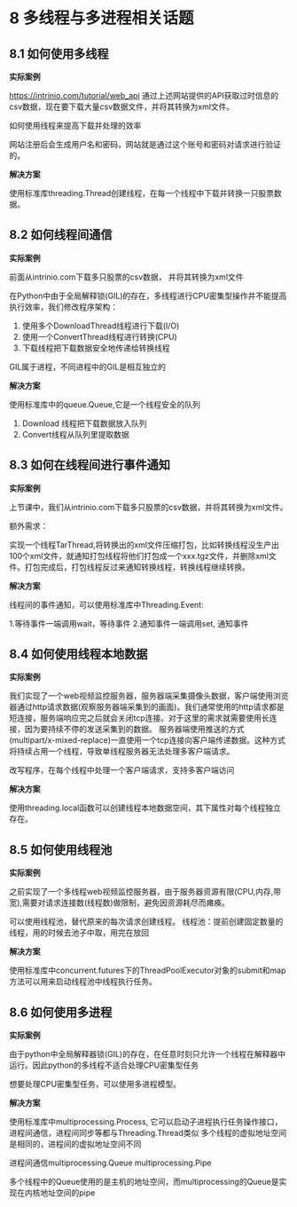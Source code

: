 # 8 多线程与多进程相关话题

## 8.1 如何使用多线程

**实际案例**

https://intrinio.com/tutorial/web_api
通过上述网站提供的API获取过时信息的csv数据，现在要下载大量csv数据文件，并将其转换为xml文件。

如何使用线程来提高下载并处理的效率

网站注册后会生成用户名和密码，网站就是通过这个账号和密码对请求进行验证的。

**解决方案**

使用标准库threading.Thread创建线程，在每一个线程中下载并转换一只股票数据。


## 8.2 如何线程间通信

**实际案例**

前面从intrinio.com下载多只股票的csv数据， 并将其转换为xml文件

在Python中由于全局解释锁(GIL)的存在，多线程进行CPU密集型操作并不能提高执行效率，我们修改程序架构：
1. 使用多个DownloadThread线程进行下载(I/O)
2. 使用一个ConvertThread线程进行转换(CPU)
3. 下载线程把下载数据安全地传递给转换线程

GIL属于进程，不同进程中的GIL是相互独立的

**解决方案**

使用标准库中的queue.Queue,它是一个线程安全的队列

1. Download 线程把下载数据放入队列
2. Convert线程从队列里提取数据

## 8.3 如何在线程间进行事件通知

**实际案例**

上节课中，我们从intrinio.com下载多只股票的csv数据，并将其转换为xml文件。

额外需求：

实现一个线程TarThread,将转换出的xml文件压缩打包，比如转换线程没生产出100个xml文件，就通知打包线程将他们打包成一个xxx.tgz文件，并删除xml文件。打包完成后，打包线程反过来通知转换线程，转换线程继续转换。

**解决方案**

线程间的事件通知，可以使用标准库中Threading.Event:

1.等待事件一端调用wait，等待事件
2.通知事件一端调用set, 通知事件

## 8.4 如何使用线程本地数据

**实际案例**

我们实现了一个web视频监控服务器，服务器端采集摄像头数据，客户端使用浏览器通过http请求数据(观察服务器端采集到的画面)。我们通常使用的http请求都是短连接，服务端响应完之后就会关闭tcp连接。对于这里的需求就需要使用长连接，因为要持续不停的发送采集到的数据。
服务器端使用推送的方式(multipart/x-mixed-replace)一直使用一个tcp连接向客户端传递数据。这种方式将持续占用一个线程，导致单线程服务器无法处理多客户端请求。

改写程序，在每个线程中处理一个客户端请求，支持多客户端访问

**解决方案**

使用threading.local函数可以创建线程本地数据空间，其下属性对每个线程独立存在。


## 8.5 如何使用线程池

**实际案例**

之前实现了一个多线程web视频监控服务器，由于服务器资源有限(CPU,内存,带宽),需要对请求连接数(线程数)做限制，避免因资源耗尽而瘫痪。

可以使用线程池，替代原来的每次请求创建线程。
线程池：提前创建固定数量的线程，用的时候去池子中取，用完在放回

**解决方案**

使用标准库中concurrent.futures下的ThreadPoolExecutor对象的submit和map方法可以用来启动线程池中线程执行任务。

## 8.6 如何使用多进程

**实际案例**

由于python中全局解释器锁(GIL)的存在，在任意时刻只允许一个线程在解释器中运行。因此python的多线程不适合处理CPU密集型任务

想要处理CPU密集型任务，可以使用多进程模型。

**解决方案**

使用标准库中multiprocessing.Process, 它可以启动子进程执行任务操作接口，进程间通信，进程间同步等都与Threading.Thread类似
多个线程的虚拟地址空间是相同的，进程间的虚拟地址空间不同

进程间通信multiprocessing.Queue multiprocessing.Pipe

多个线程中的Queue使用的是主机的地址空间，而multiprocessing的Queue是实现在内核地址空间的pipe


